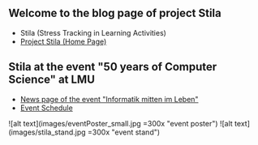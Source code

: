 <!--
## Welcome to GitHub Pages

You can use the [editor on GitHub](https://github.com/lmu-pms/stila-blog/edit/master/README.md) to maintain and preview the content for your website in Markdown files.

Whenever you commit to this repository, GitHub Pages will run [Jekyll](https://jekyllrb.com/) to rebuild the pages in your site, from the content in your Markdown files.

### Markdown

Markdown is a lightweight and easy-to-use syntax for styling your writing. It includes conventions for

```markdown
Syntax highlighted code block

# Header 1
## Header 2
### Header 3

- Bulleted
- List

1. Numbered
2. List

**Bold** and _Italic_ and `Code` text

[Link](url) and ![Image](src)
```

For more details see [GitHub Flavored Markdown](https://guides.github.com/features/mastering-markdown/).

### Jekyll Themes

Your Pages site will use the layout and styles from the Jekyll theme you have selected in your [repository settings](https://github.com/lmu-pms/stila-blog/settings). The name of this theme is saved in the Jekyll `_config.yml` configuration file.

### Support or Contact

Having trouble with Pages? Check out our [documentation](https://help.github.com/categories/github-pages-basics/) or [contact support](https://github.com/contact) and we’ll help you sort it out.
-->
## Welcome to the blog page of project Stila
* Stila (Stress Tracking in Learning Activities)
* [Project Stila (Home Page)](http://stila.pms.ifi.lmu.de/)

## Stila at the event "50 years of Computer Science" at LMU
* <a href="https://www.uni-muenchen.de/aktuelles/news/2017/informatik_mitten_im_leben.html" target="_blank">News page of the event "Informatik mitten im Leben"</a>
* <a href="http://www.pms.ifi.lmu.de/mitten-im-leben/" target="_blank">Event Schedule</a>

![alt text](images/eventPoster_small.jpg =300x "event poster")
![alt text](images/stila_stand.jpg =300x "event stand")


